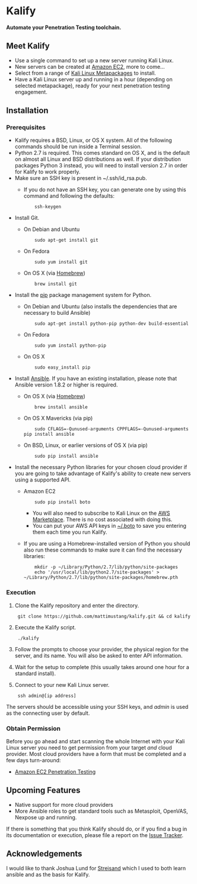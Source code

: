 Kalify
======

**Automate your Penetration Testing toolchain.**

Meet Kalify
-----------
* Use a single command to set up a new server running Kali Linux.
* New servers can be created at [Amazon EC2](https://aws.amazon.com/ec2/), more
  to come...
* Select from a range of [Kali Linux
  Metapackages](https://www.kali.org/news/kali-linux-metapackages/) to install.
* Have a Kali Linux server up and running in a hour (depending on selected
  metapackage), ready for your next penetration testing engagement.

Installation
------------

### Prerequisites ###
* Kalify requires a BSD, Linux, or OS X system. All of the following
  commands should be run inside a Terminal session.
* Python 2.7 is required. This comes standard on OS X, and is the default on
  almost all Linux and BSD distributions as well. If your distribution packages
Python 3 instead, you will need to install version 2.7 in order for Kalify
to work properly.
* Make sure an SSH key is present in ~/.ssh/id\_rsa.pub.
  * If you do not have an SSH key, you can generate one by using this command
    and following the defaults:

            ssh-keygen
* Install Git.
  * On Debian and Ubuntu

            sudo apt-get install git
  * On Fedora

            sudo yum install git
  * On OS X (via [Homebrew](http://brew.sh/))

            brew install git
* Install the [pip](https://pip.pypa.io/en/latest/) package management system
  for Python.
  * On Debian and Ubuntu (also installs the dependencies that are necessary to
    build Ansible)

            sudo apt-get install python-pip python-dev build-essential
  * On Fedora

            sudo yum install python-pip
  * On OS X

            sudo easy_install pip
* Install [Ansible](http://www.ansible.com/home). If you have an existing
  installation, please note that Ansible version 1.8.2 or higher is required.
  * On OS X (via [Homebrew](http://brew.sh/))

            brew install ansible
  * On OS X Mavericks (via pip)

            sudo CFLAGS=-Qunused-arguments CPPFLAGS=-Qunused-arguments pip install ansible
  * On BSD, Linux, or earlier versions of OS X (via pip)

            sudo pip install ansible
* Install the necessary Python libraries for your chosen cloud provider if you
  are going to take advantage of Kalify's ability to create new servers
  using a supported API.
  * Amazon EC2

            sudo pip install boto
    * You will also need to subscribe to Kali Linux on the [AWS
      Marketplace](https://aws.amazon.com/marketplace/pp/B00HW50E0M). There is
      no cost associated with doing this.
    * You can put your AWS API keys in
      [~/.boto](http://boto.readthedocs.org/en/latest/boto_config_tut.html) to
      save you entering them each time you run Kalify.
  * If you are using a Homebrew-installed version of Python you should also run
    these commands to make sure it can find the necessary libraries:

            mkdir -p ~/Library/Python/2.7/lib/python/site-packages
            echo '/usr/local/lib/python2.7/site-packages' > ~/Library/Python/2.7/lib/python/site-packages/homebrew.pth

### Execution ###
1. Clone the Kalify repository and enter the directory.

        git clone https://github.com/mattimustang/kalify.git && cd kalify
2. Execute the Kalify script.

        ./kalify
3. Follow the prompts to choose your provider, the physical region for the
   server, and its name. You will also be asked to enter API information.
4. Wait for the setup to complete (this usually takes around one hour for
   a standard install).
5. Connect to your new Kali Linux server.

        ssh admin@[ip address]

The servers should be accessible using your SSH keys, and *admin* is used as the
connecting user by default.

### Obtain Permission ###
Before you go ahead and start scanning the whole Internet with your Kali
Linux server you need to get permission from your target *and* cloud provider. Most cloud
providers have a form that must be completed and a few days turn-around:
* [Amazon EC2 Penetration
  Testing](http://aws.amazon.com/security/penetration-testing/)

Upcoming Features
-----------------
* Native support for more cloud providers
* More Ansible roles to get standard tools such as Metasploit, OpenVAS, Nexpose
up and running.

If there is something that you think Kalify should do, or if you find a bug
in its documentation or execution, please file a report on the [Issue
Tracker](https://github.com/mattimustang/kalify/issues).

Acknowledgements
----------------
I would like to thank Joshua Lund for 
[Streisand](https://github.com/jlund/streisand) which I used to both learn
ansible and as the basis for Kalify.
